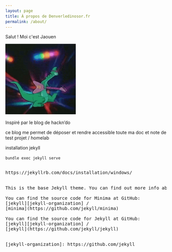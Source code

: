 ```yaml
---
layout: page
title: À propos de Denverledinosor.fr
permalink: /about/
---
```


Salut ! Moi c'est Jaouen


![yay](/assets/uploads/denver.gif)


Inspiré par le blog de hackn’do

ce blog me permet de déposer et rendre accessible toute ma doc et note de test projet / homelab



installation jekyll

`bundle exec jekyll serve`

<pre>

https://jekyllrb.com/docs/installation/windows/


This is the base Jekyll theme. You can find out more info about customizing your Jekyll theme, as well as basic Jekyll usage documentation at [jekyllrb.com](https://jekyllrb.com/)

You can find the source code for Minima at GitHub:
[jekyll][jekyll-organization] /
[minima](https://github.com/jekyll/minima)

You can find the source code for Jekyll at GitHub:
[jekyll][jekyll-organization] /
[jekyll](https://github.com/jekyll/jekyll)


[jekyll-organization]: https://github.com/jekyll
</pre>